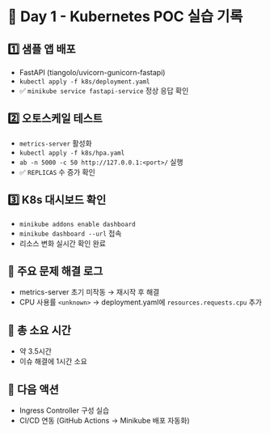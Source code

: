 # 📅 Day 1 - Kubernetes POC 실습 기록

## 1️⃣ 샘플 앱 배포
- FastAPI (tiangolo/uvicorn-gunicorn-fastapi)
- `kubectl apply -f k8s/deployment.yaml`
- ✅ `minikube service fastapi-service` 정상 응답 확인

## 2️⃣ 오토스케일 테스트
- `metrics-server` 활성화
- `kubectl apply -f k8s/hpa.yaml`
- `ab -n 5000 -c 50 http://127.0.0.1:<port>/` 실행
- ✅ `REPLICAS` 수 증가 확인

## 3️⃣ K8s 대시보드 확인
- `minikube addons enable dashboard`
- `minikube dashboard --url` 접속
- 리소스 변화 실시간 확인 완료

## 🐛 주요 문제 해결 로그
- metrics-server 초기 미작동 → 재시작 후 해결
- CPU 사용률 `<unknown>` → deployment.yaml에 `resources.requests.cpu` 추가

## 📝 총 소요 시간
- 약 3.5시간
- 이슈 해결에 1시간 소요

## 📌 다음 액션
- Ingress Controller 구성 실습
- CI/CD 연동 (GitHub Actions → Minikube 배포 자동화)
